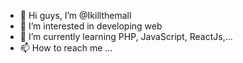 - 👋 Hi guys, I’m @Ikillthemall
- 👀 I’m interested in developing web
- 🌱 I’m currently learning PHP, JavaScript, ReactJs,...
- 📫 How to reach me ...

<!---
Ikillthemall/Ikillthemall is a ✨ special ✨ repository because its `README.md` (this file) appears on your GitHub profile.
You can click the Preview link to take a look at your changes.
--->
